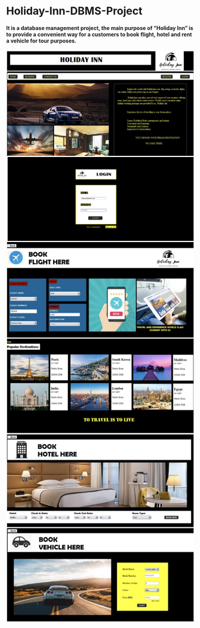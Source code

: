 # Holiday-Inn-DBMS-Project
#### It is a database management project, the main purpose of “Holiday Inn” is to provide a convenient way for a customers to book flight, hotel and rent a vehicle for tour purposes.
<div align="center">
<img src="https://github.com/Shruthirao04/Holiday-Inn-DBMS-Project-/blob/main/SS/1.png" width="500px"/><br/>
<img src="https://github.com/Shruthirao04/Holiday-Inn-DBMS-Project-/blob/main/SS/2.png" width="500px"/><br/>
<img src="https://github.com/Shruthirao04/Holiday-Inn-DBMS-Project-/blob/main/SS/3.png" width="500px"/><br/>
<img src="https://github.com/Shruthirao04/Holiday-Inn-DBMS-Project-/blob/main/SS/4.png" width="500px"/><br/>
<img src="https://github.com/Shruthirao04/Holiday-Inn-DBMS-Project-/blob/main/SS/5.png" width="500px"/><br/>
<img src="https://github.com/Shruthirao04/Holiday-Inn-DBMS-Project-/blob/main/SS/6.png" width="500px"/><br/>  
</div>
